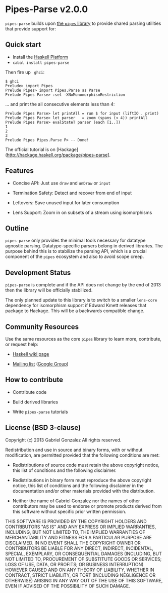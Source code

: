 # Pipes-Parse v2.0.0

`pipes-parse` builds upon
[the `pipes` library](https://github.com/Gabriel439/Haskell-Pipes-Library) to
provide shared parsing utilities that provide support for:

## Quick start

* Install the [Haskell Platform](http://www.haskell.org/platform/)
* `cabal install pipes-parse`

Then fire up ` ghci`:

    $ ghci
    Prelude> import Pipes
    Prelude Pipes> import Pipes.Parse as Parse
    Prelude Pipes Parse> :set -XNoMonomorphismRestriction

... and print the all consecutive elements less than 4:

    Prelude Pipes Parse> let printAll = run $ for input (liftIO . print)
    Prelude Pipes Parse> let parser   = zoom (spans (< 4)) printAll
    Prelude Pipes Parse> evalStateT parser (each [1..])
    1
    2
    3
    Prelude Pipes Pipes.Parse P> -- Done!

The official tutorial is on
[Hackage](http://hackage.haskell.org/package/pipes-parse].

## Features

* Concise API: Just use `draw` and `unDraw` or `input`

* Termination Safety: Detect and recover from end of input

* Leftovers: Save unused input for later consumption

* Lens Support: Zoom in on subsets of a stream using isomorphisms

## Outline

`pipes-parse` only provides the minimal tools necessary for datatype agnostic
parsing.  Datatype-specific parsers belong in derived libraries.  The purpose
behind this is to stabilize the parsing API, which is a crucial component of the
`pipes` ecosystem and also to avoid scope creep.

## Development Status

`pipes-parse` is complete and if the API does not change by the end of 2013 then
the library will be officially stabilized.

The only planned update to this library is to switch to a smaller `lens-core`
dependency for isomorphism support if Edward Kmett releases that package to
Hackage.  This will be a backwards compatible change.

## Community Resources

Use the same resources as the core `pipes` library to learn more, contribute, or
request help:

* [Haskell wiki page](http://www.haskell.org/haskellwiki/Pipes)

* [Mailing list](mailto:haskell-pipes@googlegroups.com) ([Google Group](https://groups.google.com/forum/?fromgroups#!forum/haskell-pipes))

## How to contribute

* Contribute code

* Build derived libraries

* Write `pipes-parse` tutorials

## License (BSD 3-clause)

Copyright (c) 2013 Gabriel Gonzalez
All rights reserved.

Redistribution and use in source and binary forms, with or without modification,
are permitted provided that the following conditions are met:

* Redistributions of source code must retain the above copyright notice, this
  list of conditions and the following disclaimer.

* Redistributions in binary form must reproduce the above copyright notice, this
  list of conditions and the following disclaimer in the documentation and/or
  other materials provided with the distribution.

* Neither the name of Gabriel Gonzalez nor the names of other contributors may
  be used to endorse or promote products derived from this software without
  specific prior written permission.

THIS SOFTWARE IS PROVIDED BY THE COPYRIGHT HOLDERS AND CONTRIBUTORS "AS IS" AND
ANY EXPRESS OR IMPLIED WARRANTIES, INCLUDING, BUT NOT LIMITED TO, THE IMPLIED
WARRANTIES OF MERCHANTABILITY AND FITNESS FOR A PARTICULAR PURPOSE ARE
DISCLAIMED. IN NO EVENT SHALL THE COPYRIGHT OWNER OR CONTRIBUTORS BE LIABLE FOR
ANY DIRECT, INDIRECT, INCIDENTAL, SPECIAL, EXEMPLARY, OR CONSEQUENTIAL DAMAGES
(INCLUDING, BUT NOT LIMITED TO, PROCUREMENT OF SUBSTITUTE GOODS OR SERVICES;
LOSS OF USE, DATA, OR PROFITS; OR BUSINESS INTERRUPTION) HOWEVER CAUSED AND ON
ANY THEORY OF LIABILITY, WHETHER IN CONTRACT, STRICT LIABILITY, OR TORT
(INCLUDING NEGLIGENCE OR OTHERWISE) ARISING IN ANY WAY OUT OF THE USE OF THIS
SOFTWARE, EVEN IF ADVISED OF THE POSSIBILITY OF SUCH DAMAGE.
